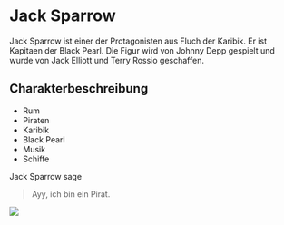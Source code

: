 # Jack Sparrow

Jack Sparrow ist einer der Protagonisten aus Fluch der Karibik. Er ist Kapitaen der Black Pearl. Die Figur wird von Johnny Depp gespielt und wurde von Jack Elliott und Terry Rossio geschaffen. 

## Charakterbeschreibung
* Rum
* Piraten
* Karibik
* Black Pearl
* Musik 
* Schiffe 

Jack Sparrow sage
>Ayy, ich bin ein Pirat.

<img src="https://www.ruhr24.de/bilder/2019/09/17/13142909/2092057575-5154581_109-12f9.jpg"/>
